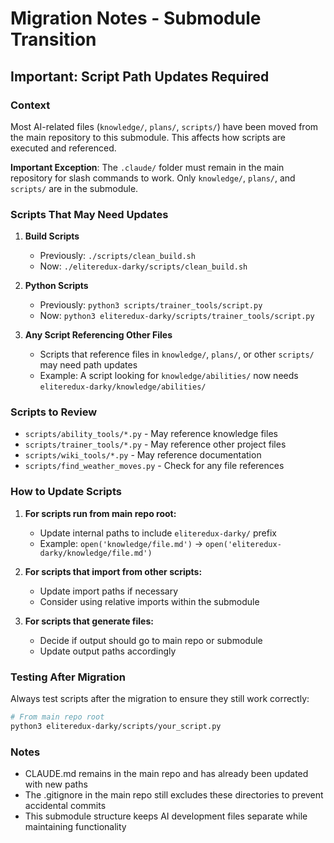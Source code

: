 # Migration Notes - Submodule Transition

## Important: Script Path Updates Required

### Context
Most AI-related files (`knowledge/`, `plans/`, `scripts/`) have been moved from the main repository to this submodule. This affects how scripts are executed and referenced.

**Important Exception**: The `.claude/` folder must remain in the main repository for slash commands to work. Only `knowledge/`, `plans/`, and `scripts/` are in the submodule.

### Scripts That May Need Updates

1. **Build Scripts**
   - Previously: `./scripts/clean_build.sh`
   - Now: `./eliteredux-darky/scripts/clean_build.sh`

2. **Python Scripts**
   - Previously: `python3 scripts/trainer_tools/script.py`
   - Now: `python3 eliteredux-darky/scripts/trainer_tools/script.py`

3. **Any Script Referencing Other Files**
   - Scripts that reference files in `knowledge/`, `plans/`, or other `scripts/` may need path updates
   - Example: A script looking for `knowledge/abilities/` now needs `eliteredux-darky/knowledge/abilities/`

### Scripts to Review

- `scripts/ability_tools/*.py` - May reference knowledge files
- `scripts/trainer_tools/*.py` - May reference other project files
- `scripts/wiki_tools/*.py` - May reference documentation
- `scripts/find_weather_moves.py` - Check for any file references

### How to Update Scripts

1. **For scripts run from main repo root:**
   - Update internal paths to include `eliteredux-darky/` prefix
   - Example: `open('knowledge/file.md')` → `open('eliteredux-darky/knowledge/file.md')`

2. **For scripts that import from other scripts:**
   - Update import paths if necessary
   - Consider using relative imports within the submodule

3. **For scripts that generate files:**
   - Decide if output should go to main repo or submodule
   - Update output paths accordingly

### Testing After Migration

Always test scripts after the migration to ensure they still work correctly:

```bash
# From main repo root
python3 eliteredux-darky/scripts/your_script.py
```

### Notes
- CLAUDE.md remains in the main repo and has already been updated with new paths
- The .gitignore in the main repo still excludes these directories to prevent accidental commits
- This submodule structure keeps AI development files separate while maintaining functionality